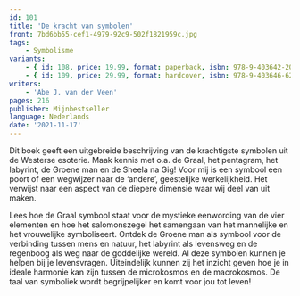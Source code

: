 ```yaml
---
id: 101
title: 'De kracht van symbolen'
front: 7bd6bb55-cef1-4979-92c9-502f1821959c.jpg
tags:
    - Symbolisme
variants:
    - { id: 108, price: 19.99, format: paperback, isbn: 978-9-403642-20-8 }
    - { id: 109, price: 29.99, format: hardcover, isbn: 978-9-403646-62-6 }
writers:
    - 'Abe J. van der Veen'
pages: 216
publisher: Mijnbestseller
language: Nederlands
date: '2021-11-17'
---
```


Dit boek geeft een uitgebreide beschrijving van de krachtigste symbolen uit de Westerse esoterie. Maak kennis met o.a. de Graal, het pentagram, het labyrint, de Groene man en de Sheela na Gig! Voor mij is een symbool een poort of een wegwijzer naar de ‘andere’, geestelijke werkelijkheid. Het verwijst naar een aspect van de diepere dimensie waar wij deel van uit maken.

Lees hoe de Graal symbool staat voor de mystieke eenwording van de vier elementen en hoe het salomonszegel het samengaan van het mannelijke en het vrouwelijke symboliseert. Ontdek de Groene man als symbool voor de verbinding tussen mens en natuur, het labyrint als levensweg en de regenboog als weg naar de goddelijke wereld. Al deze symbolen kunnen je helpen bij je levensvragen. Uiteindelijk kunnen zij het inzicht geven hoe je in ideale harmonie kan zijn tussen de microkosmos en de macrokosmos. De taal van symboliek wordt begrijpelijker en komt voor jou tot leven!
